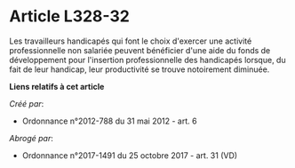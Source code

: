 # Article L328-32

Les travailleurs handicapés qui font le choix d'exercer une activité professionnelle non salariée peuvent bénéficier d'une
aide du fonds de développement pour l'insertion professionnelle des handicapés lorsque, du fait de leur handicap, leur
productivité se trouve notoirement diminuée.

**Liens relatifs à cet article**

_Créé par_:

  - Ordonnance n°2012-788 du 31 mai 2012 - art. 6

_Abrogé par_:

  - Ordonnance n°2017-1491 du 25 octobre 2017 - art. 31 (VD)
